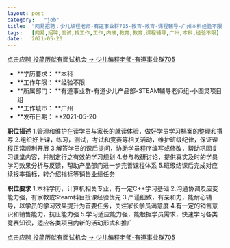 ```yaml
---
layout:	post
category:	"job"
title:	"网易招聘：少儿编程老师-有道事业群705-教育-教育-课程辅导-广州本科经验不限"
tags:	[网易,招聘,面试,找工作,工作,内推,教育,教育,课程辅导,广州,本科,经验不限]
date:	2021-05-20
---
```


[点击应聘 投简历就有面试机会 -> 少儿编程老师-有道事业群705](http://mobile.bole.netease.com/bole/boleDetail?id=31550&employeeId=346f03c3cda5f04c&key=all)



- **学历要求： **本科
- **工作年限： **经验不限
- **所属部门： **有道事业群-有道少儿产品部-STEAM辅导老师组-小图灵项目组
- **工作城市： **广州
- **发布日期： **2021-05-20



**职位描述**
1.管理和维护在读学员与家长的就读体验，做好学员学习档案的整理和撰写
2.组织好上课，练习，测试，考试和竞赛等相关活动，维护班级纪律，保证课程正常顺利开展
3.解答学员的课后提问，协助学员程序编写或修改，帮助巩固复习课堂内容，并制定行之有效的学习规划
4.参与教研讨论，提供真实及时的学员学习效果分析与反馈，帮助产品部门进一步完善课程体系
5.班级结课后完成对应续报率指标，转介绍指标等销售业绩任务



**职位要求**
1.本科学历，计算机相关专业，有一定C++学习基础
2.沟通协调及应变能力强，有家教或Steam科目授课经验优先
3.严谨细致，有亲和力，能耐心辅导，以学员的学习效果提升为首要任务，关注家长学员满意度
4.有一定的销售意识和销售能力，抗压能力强
5.学习适应能力强，能根据学员需求，快速学习各类竞赛知识，适应各类项目内新的活动形式和推广



[点击应聘 投简历就有面试机会 -> 少儿编程老师-有道事业群705](http://mobile.bole.netease.com/bole/boleDetail?id=31550&employeeId=346f03c3cda5f04c&key=all)